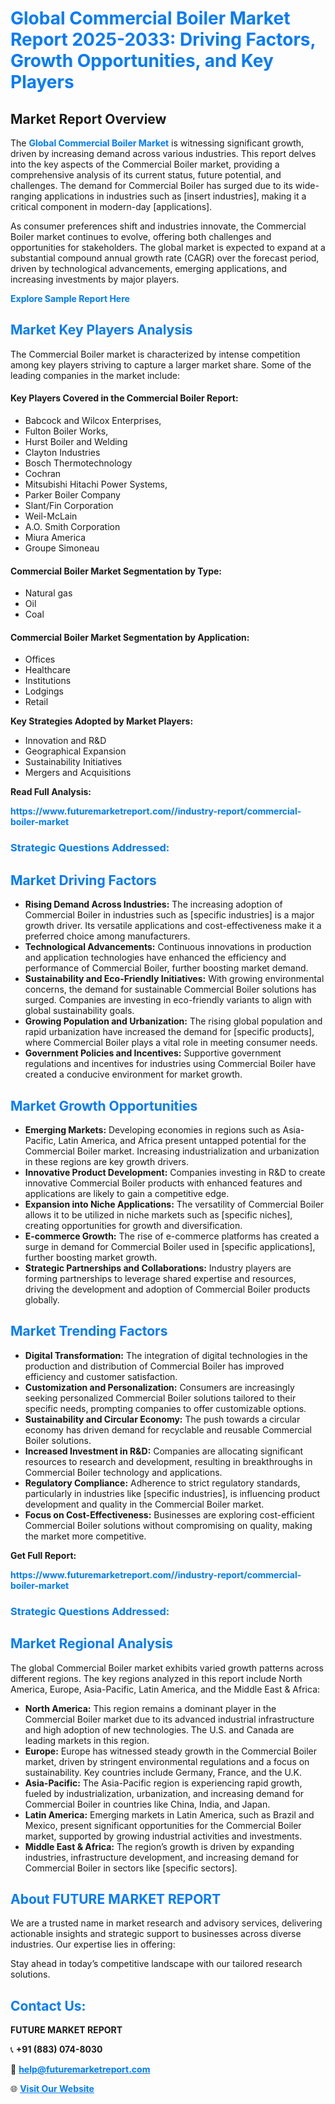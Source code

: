 <h1 style="color: #007BFF;">Global Commercial Boiler Market Report 2025-2033: Driving Factors, Growth Opportunities, and Key Players</h1>

<section id="overview">
<h2>Market Report Overview</h2>
<p>The <a href="https://www.futuremarketreport.com//industry-report/commercial-boiler-market" style="color: #007BFF; text-decoration: none;"><strong>Global Commercial Boiler Market</strong></a> is witnessing significant growth, driven by increasing demand across various industries. This report delves into the key aspects of the Commercial Boiler market, providing a comprehensive analysis of its current status, future potential, and challenges. The demand for Commercial Boiler has surged due to its wide-ranging applications in industries such as [insert industries], making it a critical component in modern-day [applications].</p>
<p>As consumer preferences shift and industries innovate, the Commercial Boiler market continues to evolve, offering both challenges and opportunities for stakeholders. The global market is expected to expand at a substantial compound annual growth rate (CAGR) over the forecast period, driven by technological advancements, emerging applications, and increasing investments by major players.</p>
</section>

<section id="overview">
<p><a href="https://www.futuremarketreport.com//request-sample/reportId=61239" style="color: #007BFF; text-decoration: none;"><strong>Explore Sample Report Here</strong></a></p>
</section>

<section id="key-players">
<h2 style="color: #007BFF;">Market Key Players Analysis</h2>
<p>The Commercial Boiler market is characterized by intense competition among key players striving to capture a larger market share. Some of the leading companies in the market include:</p>
<h4>Key Players Covered in the Commercial Boiler Report:</h4>
<ul><li>Babcock and Wilcox Enterprises,</li><li>Fulton Boiler Works,</li><li>Hurst Boiler and Welding</li><li>Clayton Industries</li><li>Bosch Thermotechnology</li><li>Cochran</li><li>Mitsubishi Hitachi Power Systems,</li><li>Parker Boiler Company</li><li>Slant/Fin Corporation</li><li>Weil-McLain</li><li>A.O. Smith Corporation</li><li>Miura America</li><li>Groupe Simoneau</li></ul>
<h4>Commercial Boiler Market Segmentation by Type:</h4>
<ul><li>Natural gas</li><li>Oil</li><li>Coal</li></ul>

<h4>Commercial Boiler Market Segmentation by Application:</h4>
<ul><li>Offices</li><li>Healthcare</li><li>Institutions</li><li>Lodgings</li><li>Retail</li></ul>
<p><strong>Key Strategies Adopted by Market Players:</strong></p>
<ul>
<li>Innovation and R&D</li>
<li>Geographical Expansion</li>
<li>Sustainability Initiatives</li>
<li>Mergers and Acquisitions</li>
</ul>
</section>

<section>
<p><strong>Read Full Analysis: </strong></p><a href="https://www.futuremarketreport.com//industry-report/commercial-boiler-market" style="color: #007BFF; text-decoration: none;"><strong>https://www.futuremarketreport.com//industry-report/commercial-boiler-market</strong></a>
<h3 style="color: #007BFF;">Strategic Questions Addressed:</h3>
</section>

<section id="driving-factors">
<h2 style="color: #007BFF;">Market Driving Factors</h2>
<ul>
<li><strong>Rising Demand Across Industries:</strong> The increasing adoption of Commercial Boiler in industries such as [specific industries] is a major growth driver. Its versatile applications and cost-effectiveness make it a preferred choice among manufacturers.</li>
<li><strong>Technological Advancements:</strong> Continuous innovations in production and application technologies have enhanced the efficiency and performance of Commercial Boiler, further boosting market demand.</li>
<li><strong>Sustainability and Eco-Friendly Initiatives:</strong> With growing environmental concerns, the demand for sustainable Commercial Boiler solutions has surged. Companies are investing in eco-friendly variants to align with global sustainability goals.</li>
<li><strong>Growing Population and Urbanization:</strong> The rising global population and rapid urbanization have increased the demand for [specific products], where Commercial Boiler plays a vital role in meeting consumer needs.</li>
<li><strong>Government Policies and Incentives:</strong> Supportive government regulations and incentives for industries using Commercial Boiler have created a conducive environment for market growth.</li>
</ul>
</section>

<section id="growth-opportunities">
<h2 style="color: #007BFF;">Market Growth Opportunities</h2>
<ul>
<li><strong>Emerging Markets:</strong> Developing economies in regions such as Asia-Pacific, Latin America, and Africa present untapped potential for the Commercial Boiler market. Increasing industrialization and urbanization in these regions are key growth drivers.</li>
<li><strong>Innovative Product Development:</strong> Companies investing in R&D to create innovative Commercial Boiler products with enhanced features and applications are likely to gain a competitive edge.</li>
<li><strong>Expansion into Niche Applications:</strong> The versatility of Commercial Boiler allows it to be utilized in niche markets such as [specific niches], creating opportunities for growth and diversification.</li>
<li><strong>E-commerce Growth:</strong> The rise of e-commerce platforms has created a surge in demand for Commercial Boiler used in [specific applications], further boosting market growth.</li>
<li><strong>Strategic Partnerships and Collaborations:</strong> Industry players are forming partnerships to leverage shared expertise and resources, driving the development and adoption of Commercial Boiler products globally.</li>
</ul>
</section>

<section id="trending-factors">
<h2 style="color: #007BFF;">Market Trending Factors</h2>
<ul>
<li><strong>Digital Transformation:</strong> The integration of digital technologies in the production and distribution of Commercial Boiler has improved efficiency and customer satisfaction.</li>
<li><strong>Customization and Personalization:</strong> Consumers are increasingly seeking personalized Commercial Boiler solutions tailored to their specific needs, prompting companies to offer customizable options.</li>
<li><strong>Sustainability and Circular Economy:</strong> The push towards a circular economy has driven demand for recyclable and reusable Commercial Boiler solutions.</li>
<li><strong>Increased Investment in R&D:</strong> Companies are allocating significant resources to research and development, resulting in breakthroughs in Commercial Boiler technology and applications.</li>
<li><strong>Regulatory Compliance:</strong> Adherence to strict regulatory standards, particularly in industries like [specific industries], is influencing product development and quality in the Commercial Boiler market.</li>
<li><strong>Focus on Cost-Effectiveness:</strong> Businesses are exploring cost-efficient Commercial Boiler solutions without compromising on quality, making the market more competitive.</li>
</ul>
</section>

<section>
<p><strong>Get Full Report: </strong></p><a href="https://www.futuremarketreport.com//industry-report/commercial-boiler-market" style="color: #007BFF; text-decoration: none;"><strong>https://www.futuremarketreport.com//industry-report/commercial-boiler-market</strong></a>
<h3 style="color: #007BFF;">Strategic Questions Addressed:</h3>
</section>


<section id="regional-analysis">
<h2 style="color: #007BFF;">Market Regional Analysis</h2>
<p>The global Commercial Boiler market exhibits varied growth patterns across different regions. The key regions analyzed in this report include North America, Europe, Asia-Pacific, Latin America, and the Middle East & Africa:</p>
<ul>
<li><strong>North America:</strong> This region remains a dominant player in the Commercial Boiler market due to its advanced industrial infrastructure and high adoption of new technologies. The U.S. and Canada are leading markets in this region.</li>
<li><strong>Europe:</strong> Europe has witnessed steady growth in the Commercial Boiler market, driven by stringent environmental regulations and a focus on sustainability. Key countries include Germany, France, and the U.K.</li>
<li><strong>Asia-Pacific:</strong> The Asia-Pacific region is experiencing rapid growth, fueled by industrialization, urbanization, and increasing demand for Commercial Boiler in countries like China, India, and Japan.</li>
<li><strong>Latin America:</strong> Emerging markets in Latin America, such as Brazil and Mexico, present significant opportunities for the Commercial Boiler market, supported by growing industrial activities and investments.</li>
<li><strong>Middle East & Africa:</strong> The region’s growth is driven by expanding industries, infrastructure development, and increasing demand for Commercial Boiler in sectors like [specific sectors].</li>
</ul>
</section>

<footer>
<h2 style="color: #007BFF;">About FUTURE MARKET REPORT</h2>
<p>We are a trusted name in market research and advisory services, delivering actionable insights and strategic support to businesses across diverse industries. Our expertise lies in offering:</p>

<p>Stay ahead in today’s competitive landscape with our tailored research solutions.</p>

<h2 style="color: #007BFF;">Contact Us:</h2>
<p><strong>FUTURE MARKET REPORT</strong></p>
<p>📞 <strong>+91 (883) 074-8030</strong></p>
<p>📧 <strong><a href="mailto:help@futuremarketreport.com" style="color: #007BFF;">help@futuremarketreport.com</a></strong></p>
<p>🌐 <strong><a href="https://www.futuremarketreport.com/" style="color: #007BFF;">Visit Our Website</a></strong></p>
</footer>